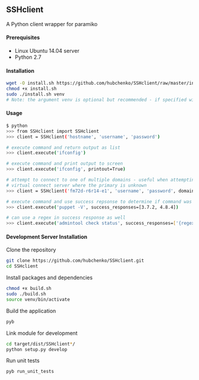 


## SSHclient
A Python client wrapper for paramiko


#### Prerequisites
* Linux Ubuntu 14.04 server
* Python 2.7


#### Installation
```bash
wget -O install.sh https://github.com/hubchenko/SSHclient/raw/master/install.sh
chmod +x install.sh
sudo ./install.sh venv
# Note: the argument venv is optional but recommended - if specified will install all packages in a Python virtual environment
```


#### Usage
```bash
$ python
>>> from SSHclient import SSHclient
>>> client = SSHclient('hostname', 'username', 'password')

# execute command and return output as list
>>> client.execute('ifconfig')

# execute command and print output to screen
>>> client.execute('ifconfig', printout=True)

# attempt to connect to one of multiple domains - useful when attempting to connect to a
# virtual connect server where the primary is unknown
>>> client = SSHclient('fm72d-r6r14-e1', 'username', 'password', domains=['-vcff1.cps.intel.com', '-vcff2.cps.intel.com'])

# execute command and use success repsonse to determine if command was successfull
>>> client.execute('puppet -V', success_responses=[3.7.2, 4.8.4])

# can use a regex in success response as well
>>> client.execute('admintool check status', success_responses=['{regex}.*check=[0-9]*.*'])
```


#### Development Server Installation

Clone the repository
```bash
git clone https://github.com/hubchenko/SSHclient.git
cd SSHclient
```

Install packages and dependencies
```bash
chmod +x build.sh
sudo ./build.sh
source venv/bin/activate
```

Build the application
```bash
pyb
```

Link module for development
```bash
cd target/dist/SSHclient*/
python setup.py develop
```

Run unit tests
```bash
pyb run_unit_tests
```
